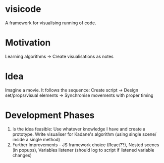 # visicode
A framework for visualising running of code.


# Motivation
Learning algorithms -> Create visualisations as notes


# Idea
Imagine a movie. It follows the sequence:
Create script -> Design set/props/visual elements -> Synchronise movements with proper timing


# Development Phases
1) Is the idea feasible: Use whatever knowledge I have and create a prototype. Write visualiser for Kadane's algorithm (using single scene/ inside a single method)
2) Further Improvements - JS framework choice (React??), Nested scenes (in popups), Variables listener (should log to script if listened variable changes)
